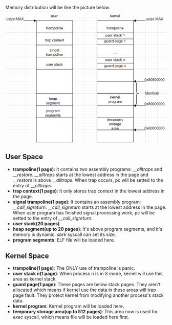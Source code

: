 Memory distribution will be like the picture below.

![](./memory%20distribution.png)

## User Space

+ **trampoline(1 page)**: It contains two assembly programs: *__alltraps* and *__restore*. *__alltraps* starts at the lowest address in the page and *__restore* is above *__alltraps*. When trap occurs, pc will be setted to the entry of *__alltraps*.
+ **trap context(1 page)**: It only stores trap context in the lowest address in the page.
+ **signal trampoline(1 page)**: It contains an assembly program: *__call_sigreturn*. *__call_sigreturn* starts at the lowest address in the page. When user program has finished signal processing work, pc will be setted to the entry of *__call_sigreturn*.
+ **user stack(20 pages)**
+ **heap segment(up to 20 pages)**: It's above program segments, and it's memory is dynamic. *sbrk* syscall can set its size.
+ **program segments**: ELF file will be loaded here.

## Kernel Space
+ **trampoline(1 page)**: The ONLY use of trampoline is panic.
+ **user stack n(1 page)**: When process n is in S mode, kernel will use this area as kernel stack.
+ **guard page(1 page)**: These pages are below stack pages. They aren't allocated which means if kernel use the data in these areas will trap page fault. They protect kernel from modifying another process's stack data. 
+ **kernel program**: Kernel program will be loaded here.
+ **temporary storage area(up to 512 pages)**: This area now is used for *exec* syscall, which means file will be loaded here first.